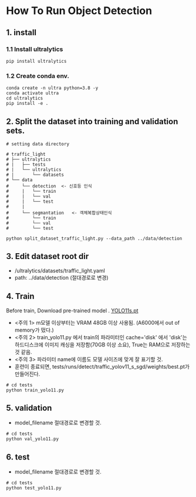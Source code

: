 # How To Run Object Detection

## 1. install 
### 1.1 Install ultralytics
```
pip install ultralytics
````

### 1.2 Create conda env.
```
conda create -n ultra python=3.8 -y
conda activate ultra
cd ultralytics
pip install -e .
```

## 2. Split the dataset into training and validation sets.
```
# setting data directory

# traffic_light
# ├── ultralytics
# |   ├── tests
# |   └── ultralytics
# |       └── datasets 
# └── data
#     └── detection  <- 신호등 인식
#     |   └── train 
#     |   └── val  
#     |   └── test
#     |
#     └── segmantation   <- 객체복합상태인식
#         └── train 
#         └── val  
#         └── test

python split_dataset_traffic_light.py --data_path ../data/detection
```

## 3. Edit dataset root dir
- /ultralytics/datasets/traffic_light.yaml
- path: ../data/detection (절대경로로 변경)


## 4. Train
Before train, Download pre-trained model . [YOLO11s.pt](https://github.com/ultralytics/assets/releases/download/v8.3.0/yolo11s.pt)

- <주의 1>  m모델 이상부터는 VRAM 48GB 이상 사용됨. (A6000에서 out of memory가 떴다.)
- <주의 2> train_yolo11.py 에서 train의 파라미터인 cache='disk' 에서 'disk'는 하드디스크에 이미지 캐싱을 저장함(70GB 이상 소요), True는 RAM으로 저장하는 것 같음.
- <주의 3> 파라미터 name에 이름도 모델 사이즈에 맞게 잘 표기할 것.
- 훈련이 종료되면, tests/runs/detect/traffic_yolov11_s_sgd/weights/best.pt가 만들어진다.
```
# cd tests
python train_yolo11.py
```

## 5. validation
- model_filename 절대경로로 변경할 것.
```
# cd tests
python val_yolo11.py
```

## 6. test
- model_filename 절대경로로 변경할 것.
```
# cd tests 
python test_yolo11.py 
```


